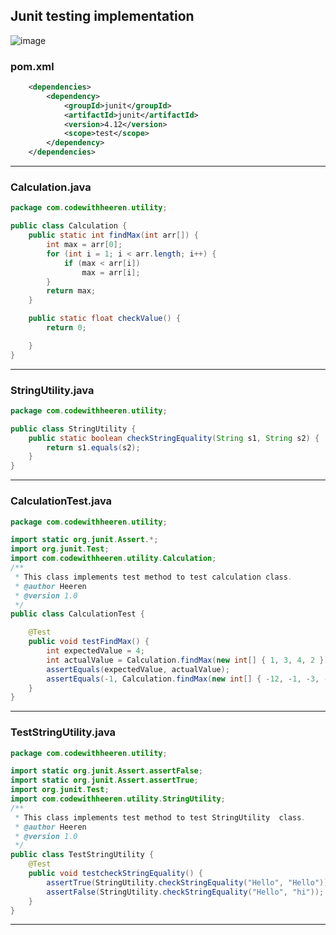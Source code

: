 ## Junit testing implementation 
![image](https://github.com/codewithheeren/JunitAndMockito/assets/87074236/71381762-53a2-43d1-995f-85148574f74f)

### pom.xml 
```xml
	<dependencies>
		<dependency>
			<groupId>junit</groupId>
			<artifactId>junit</artifactId>
			<version>4.12</version>
			<scope>test</scope>
		</dependency>
	</dependencies>
```
---
### Calculation.java

```java
package com.codewithheeren.utility;

public class Calculation {
	public static int findMax(int arr[]) {
		int max = arr[0];
		for (int i = 1; i < arr.length; i++) {
			if (max < arr[i])
				max = arr[i];
		}
		return max;
	}

	public static float checkValue() {
		return 0;

	}
}
```
---

### StringUtility.java
```java
package com.codewithheeren.utility;

public class StringUtility {
	public static boolean checkStringEquality(String s1, String s2) {
		return s1.equals(s2);
	}
}

```
---

### CalculationTest.java
```java
package com.codewithheeren.utility;

import static org.junit.Assert.*;
import org.junit.Test;
import com.codewithheeren.utility.Calculation;
/**
 * This class implements test method to test calculation class.
 * @author Heeren
 * @version 1.0
 */
public class CalculationTest {

	@Test
	public void testFindMax() {
		int expectedValue = 4;
		int actualValue = Calculation.findMax(new int[] { 1, 3, 4, 2 });
		assertEquals(expectedValue, actualValue);
		assertEquals(-1, Calculation.findMax(new int[] { -12, -1, -3, -4, -2 }));
	}
}

```
---

### TestStringUtility.java
```java
package com.codewithheeren.utility;

import static org.junit.Assert.assertFalse;
import static org.junit.Assert.assertTrue;
import org.junit.Test;
import com.codewithheeren.utility.StringUtility;
/**
 * This class implements test method to test StringUtility  class.
 * @author Heeren
 * @version 1.0
 */
public class TestStringUtility {
	@Test
	public void testcheckStringEquality() {
		assertTrue(StringUtility.checkStringEquality("Hello", "Hello"));
		assertFalse(StringUtility.checkStringEquality("Hello", "hi"));
	}
}

```
---

